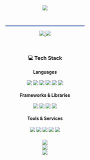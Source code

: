 
<p align="center">
  <br>
  <a href="https://github.com/1jongho?tab=repositories">
    <img src="https://readme-typing-svg.demolab.com?font=Dancing+Script&size=40&pause=1000&color=668EF7&center=true&vCenter=true&width=435&lines=Welcome+to+Jongho's+GitHub" />  <https://readme-typing-svg.demolab.com/demo/?font=Dancing+Script&size=40&color=668EF7&center=true&vCenter=true&lines=Welcome+to+Jongho%27s+GitHub>
  </a>
  <br><br><br>
</p>

<div align="center">
  <hr style="width: 50%; border: 1px solid #668EF7;">
</div>

<div align="center">
  <a href="mailto:jongho5378@gmail.com">
    <img src="https://img.shields.io/badge/Email-668EF7?style=flat-square&logoColor=white" />
    <img src="https://img.shields.io/badge/jongho5378@gmail.com-000000?style=flat-square&logoColor=white" />
  </a>
  <br><br><br>
</div>

<div align="center">
  <h3>💻 Tech Stack</h3>
  
  <h4>Languages</h4>
  <img src="https://img.shields.io/badge/Dart-0175C2?style=flat-square&logo=dart&logoColor=white" />
  <img src="https://img.shields.io/badge/Python-3776AB?style=flat-square&logo=python&logoColor=white" />
  <img src="https://img.shields.io/badge/Java-ED8B00?style=flat-square&logo=openjdk&logoColor=white" />
  <img src="https://img.shields.io/badge/JavaScript-F7DF1E?style=flat-square&logo=javascript&logoColor=black" />
  <img src="https://img.shields.io/badge/HTML5-E34F26?style=flat-square&logo=html5&logoColor=white" />
  <img src="https://img.shields.io/badge/CSS3-1572B6?style=flat-square&logo=css3&logoColor=white" />
  
  <h4>Frameworks & Libraries</h4>
  <img src="https://img.shields.io/badge/Spring-6DB33F?style=flat-square&logo=spring&logoColor=white" />
  <img src="https://img.shields.io/badge/Flutter-02569B?style=flat-square&logo=flutter&logoColor=white" />
  <img src="https://img.shields.io/badge/React_Native-20232A?style=flat-square&logo=react&logoColor=61DAFB" />
  <img src="https://img.shields.io/badge/Node.js-43853D?style=flat-square&logo=node.js&logoColor=white" />
  
  <h4>Tools & Services</h4>
  <img src="https://img.shields.io/badge/Firebase-039BE5?style=flat-square&logo=Firebase&logoColor=white" />
  <img src="https://img.shields.io/badge/MySQL-00000F?style=flat-square&logo=mysql&logoColor=white" />
  <img src="https://img.shields.io/badge/Figma-F24E1E?style=flat-square&logo=figma&logoColor=white" />
  <img src="https://img.shields.io/badge/OpenCV-27338e?style=flat-square&logo=OpenCV&logoColor=white" />
  <img src="https://img.shields.io/badge/MediaPipe-0097A7?style=flat-square&logoColor=white" />
</div>

<div align="center">
  <h3> </h3>
  
  <img src="https://skillicons.dev/icons?i=dart,python,java,js,html,css" />
  <br>
  <img src="https://skillicons.dev/icons?i=spring,flutter,nodejs,firebase,mysql,figma" />
  <br>
  <img src="https://skillicons.dev/icons?i=opencv" />
</div>
